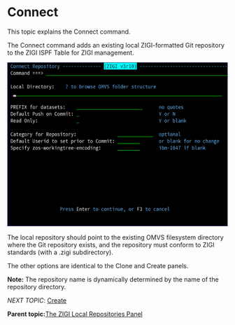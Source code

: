 # Connect

This topic explains the Connect command.

The Connect command adds an existing local ZIGI-formatted Git repository to the ZIGI ISPF Table for ZIGI management.

![](media/g_connect_command.png)

The local repository should point to the existing OMVS filesystem directory where the Git repository exists, and the repository must conform to ZIGI standards \(with a .zigi subdirectory\).

The other options are identical to the Clone and Create panels.

**Note:** The repository name is dynamically determined by the name of the repository directory.

*NEXT TOPIC*: [Create](r_create_lrp.md)

**Parent topic:**[The ZIGI Local Repositories Panel](c_the_zigi_local_repositories_panel.md)

